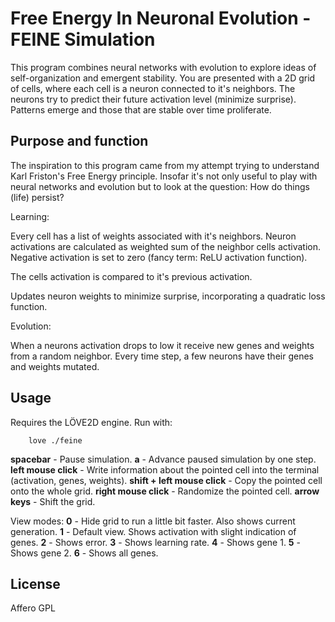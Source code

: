 # Free Energy In Neuronal Evolution - FEINE Simulation

This program combines neural networks with evolution to explore ideas of self-organization and emergent stability.
You are presented with a 2D grid of cells, where each cell is a neuron connected to it's neighbors. The neurons try to predict their future activation level (minimize surprise). Patterns emerge and those that are stable over time proliferate.

## Purpose and function

The inspiration to this program came from my attempt trying to understand Karl Friston's Free Energy principle. Insofar it's not only useful to play with neural networks and evolution but to look at the question: How do things (life) persist?

Learning:

Every cell has a list of weights associated with it's neighbors. Neuron activations are calculated as weighted sum of the neighbor cells activation. Negative activation is set to zero (fancy term: ReLU activation function).

The cells activation is compared to it's previous activation.

Updates neuron weights to minimize surprise, incorporating a quadratic loss function.

Evolution:

When a neurons activation drops to low it receive new genes and weights from a random neighbor.
Every time step, a few neurons have their genes and weights mutated.

## Usage
Requires the LÖVE2D engine. Run with:

        love ./feine

**spacebar** - Pause simulation.
**a** - Advance paused simulation by one step.
**left mouse click** - Write information about the pointed cell into the terminal (activation, genes, weights).
**shift + left mouse click** - Copy the pointed cell onto the whole grid.
**right mouse click** - Randomize the pointed cell.
**arrow keys** - Shift the grid.

View modes:
**0** - Hide grid to run a little bit faster. Also shows current generation.
**1** - Default view. Shows activation with slight indication of genes.
**2** - Shows error.
**3** - Shows learning rate.
**4** - Shows gene 1.
**5** - Shows gene 2.
**6** - Shows all genes.

## License
Affero GPL
